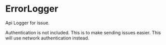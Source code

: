 # ErrorLogger

Api Logger for issue.

Authentication is not included. This is to make sending issues easier. This will use network authentication instead.
